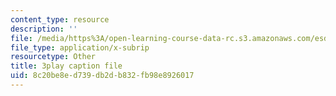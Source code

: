 ```yaml
---
content_type: resource
description: ''
file: /media/https%3A/open-learning-course-data-rc.s3.amazonaws.com/esd-051j-engineering-innovation-and-design-fall-2012/8c20be8ed739db2db832fb98e8926017_KPWMFrMA52Y.srt
file_type: application/x-subrip
resourcetype: Other
title: 3play caption file
uid: 8c20be8e-d739-db2d-b832-fb98e8926017
---
```

